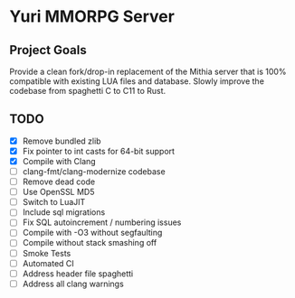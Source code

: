 # Yuri MMORPG Server

## Project Goals

Provide a clean fork/drop-in replacement of the Mithia server that is 100% compatible with existing LUA files and database. Slowly improve the codebase from spaghetti C to C11 to Rust.

## TODO
- [x] Remove bundled zlib
- [x] Fix pointer to int casts for 64-bit support
- [x] Compile with Clang
- [ ] clang-fmt/clang-modernize codebase
- [ ] Remove dead code
- [ ] Use OpenSSL MD5
- [ ] Switch to LuaJIT
- [ ] Include sql migrations
- [ ] Fix SQL autoincrement / numbering issues
- [ ] Compile with -O3 without segfaulting
- [ ] Compile without stack smashing off
- [ ] Smoke Tests
- [ ] Automated CI
- [ ] Address header file spaghetti
- [ ] Address all clang warnings